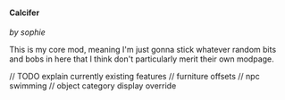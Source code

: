 ﻿
#### Calcifer
*by sophie*

This is my core mod, meaning I'm just gonna stick whatever random bits and bobs in here that I think don't particularly merit their own modpage.

// TODO explain currently existing features
// furniture offsets
// npc swimming
// object category display override
